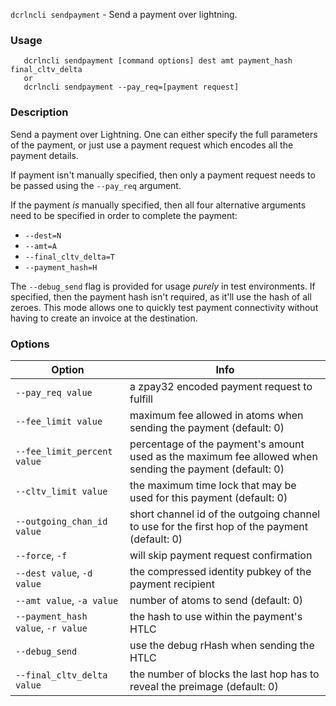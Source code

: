 `dcrlncli sendpayment` - Send a payment over lightning.

### Usage
```
   dcrlncli sendpayment [command options] dest amt payment_hash final_cltv_delta 
   or
   dcrlncli sendpayment --pay_req=[payment request]
```

### Description
 
Send a payment over Lightning. One can either specify the full
parameters of the payment, or just use a payment request which encodes
all the payment details.

If payment isn't manually specified, then only a payment request needs
to be passed using the `--pay_req` argument.

If the payment *is* manually specified, then all four alternative
arguments need to be specified in order to complete the payment:

* `--dest=N`
* `--amt=A`
* `--final_cltv_delta=T`
* `--payment_hash=H`

The `--debug_send` flag is provided for usage *purely* in test
environments. If specified, then the payment hash isn't required, as
it'll use the hash of all zeroes. This mode allows one to quickly test
payment connectivity without having to create an invoice at the
destination.

### Options
|Option|Info|
|--|--|
|`--pay_req value`|                 a zpay32 encoded payment request to fulfill|
|`--fee_limit value`|               maximum fee allowed in atoms when sending the payment (default: 0)|
|`--fee_limit_percent value`|       percentage of the payment's amount used as the maximum fee allowed when sending the payment (default: 0)|
|`--cltv_limit value`|              the maximum time lock that may be used for this payment (default: 0)|
|`--outgoing_chan_id value`|        short channel id of the outgoing channel to use for the first hop of the payment (default: 0)|
|`--force`, `-f`|                     will skip payment request confirmation|
|`--dest value`, `-d value`|          the compressed identity pubkey of the payment recipient|
|`--amt value`, `-a value`|           number of atoms to send (default: 0)|
|`--payment_hash value`, `-r value`|  the hash to use within the payment's HTLC|
|`--debug_send`|                    use the debug rHash when sending the HTLC|
|`--final_cltv_delta value`|        the number of blocks the last hop has to reveal the preimage (default: 0)|
